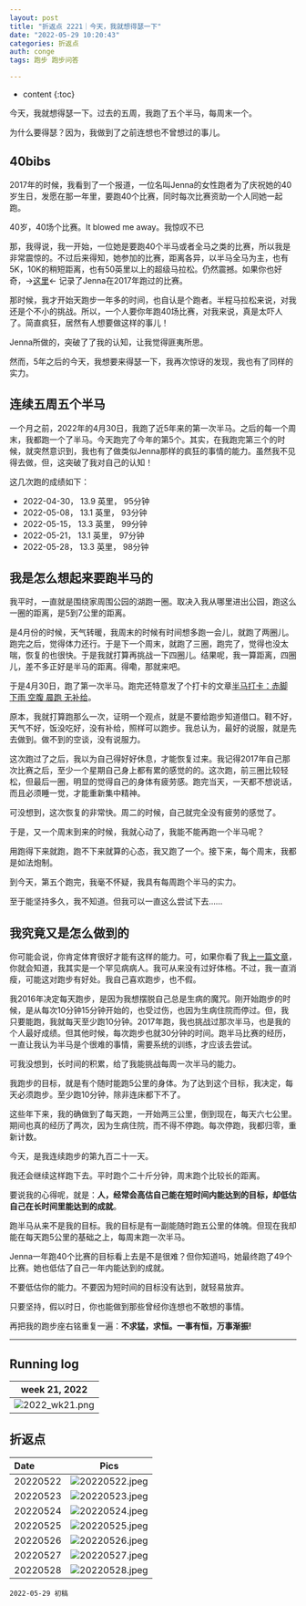 ```yaml
---
layout: post
title: "折返点 2221｜今天，我就想得瑟一下"
date: "2022-05-29 10:20:43"
categories: 折返点
auth: conge
tags: 跑步 跑步问答

---
```

* content
{:toc}

今天，我就想得瑟一下。过去的五周，我跑了五个半马，每周末一个。

为什么要得瑟？因为，我做到了之前连想也不曾想过的事儿。




## 40bibs

2017年的时候，我看到了一个报道，一位名叫Jenna的女性跑者为了庆祝她的40岁生日，发愿在那一年里，要跑40个比赛，同时每次比赛资助一个人同她一起跑。

40岁，40场个比赛。It blowed me away。我惊叹不已

那，我得说，我一开始，一位她是要跑40个半马或者全马之类的比赛，所以我是非常震惊的。不过后来得知，她参加的比赛，距离各异，以半马全马为主，也有5K，10K的稍短距离，也有50英里以上的超级马拉松。仍然震撼。如果你也好奇，->[这里](https://40bibs.com/40-races/)<- 记录了Jenna在2017年跑过的比赛。

那时候，我才开始天跑步一年多的时间，也自认是个跑者。半程马拉松来说，对我还是个不小的挑战。所以，一个人要你年跑40场比赛，对我来说，真是太吓人了。简直疯狂，居然有人想要做这样的事儿！

Jenna所做的，突破了了我的认知，让我觉得匪夷所思。

然而，5年之后的今天，我想要来得瑟一下，我再次惊讶的发现，我也有了同样的实力。

## 连续五周五个半马

一个月之前，2022年的4月30日，我跑了近5年来的第一次半马。之后的每一个周末，我都跑一个了半马。今天跑完了今年的第5个。其实，在我跑完第三个的时候，就突然意识到，我也有了做类似Jenna那样的疯狂的事情的能力。虽然我不见得去做，但，这突破了我对自己的认知！

这几次跑的成绩如下：

* 2022-04-30， 13.9 英里， 95分钟
* 2022-05-08， 13.1 英里， 93分钟
* 2022-05-15， 13.3 英里， 99分钟
* 2022-05-21， 13.1 英里， 97分钟
* 2022-05-28， 13.3 英里， 98分钟

## 我是怎么想起来要跑半马的

我平时，一直就是围绕家周围公园的湖跑一圈。取决入我从哪里进出公园，跑这么一圈的距离，是5到7公里的距离。

是4月份的时候，天气转暖，我周末的时候有时间想多跑一会儿，就跑了两圈儿。跑完之后，觉得体力还行。于是下一个周末，就跑了三圈，跑完了，觉得也没太喘，恢复的也很快。于是我就打算再挑战一下四圈儿。结果呢，我一算距离，四圈儿，差不多正好是半马的距离。得嘞，那就来吧。

于是4月30日，跑了第一次半马。跑完还特意发了个打卡的文章[半马打卡：赤脚 下雨 空腹 晨跑 无补给](https://conge.github.io/2022/04/30/ReturnPoint-running-moto/#:~:text=1.-,%E5%8D%8A%E9%A9%AC%E6%89%93%E5%8D%A1%EF%BC%9A%E8%B5%A4%E8%84%9A%20%E4%B8%8B%E9%9B%A8%20%E7%A9%BA%E8%85%B9%20%E6%99%A8%E8%B7%91%20%E6%97%A0%E8%A1%A5%E7%BB%99,-%E4%B8%8A%E4%B8%AA%E5%91%A8%E6%9C%AB%EF%BC%8C%E4%BB%8E)。

原本，我就打算跑那么一次，证明一个观点，就是不要给跑步知道借口。鞋不好，天气不好，饭没吃好，没有补给，照样可以跑步。我总认为，最好的说服，就是先去做到。做不到的空谈，没有说服力。

这次跑过了之后，我以为自己得好好休息，才能恢复过来。我记得2017年自己那次比赛之后，至少一个星期自己身上都有累的感觉的的。这次跑，前三圈比较轻松，但最后一圈，明显的觉得自己的身体有疲劳感。跑完当天，一天都不想说话，而且必须睡一觉，才能重新集中精神。

可没想到，这次恢复的非常快。周二的时候，自己就完全没有疲劳的感觉了。

于是，又一个周末到来的时候，我就心动了，我能不能再跑一个半马呢？

用跑得下来就跑，跑不下来就算的心态，我又跑了一个。接下来，每个周末，我都是如法炮制。

到今天，第五个跑完，我毫不怀疑，我具有每周跑个半马的实力。

至于能坚持多久，我不知道。但我可以一直这么尝试下去……

## 我究竟又是怎么做到的

你可能会说，你肯定体育很好才能有这样的能力。可，如果你看了我[上一篇文章](/2022/05/28/remembering-mark/)，你就会知道，我其实是一个罕见病病人。我可从来没有过好体格。不过，我一直消瘦，可能这对跑步有好处。我自己喜欢跑步，也不假。

我2016年决定每天跑步，是因为我想摆脱自己总是生病的魔咒。刚开始跑步的时候，是从每次10分钟15分钟开始的，也受过伤，也因为生病住院而停过。但，我只要能跑，我就每天至少跑10分钟。2017年跑，我也挑战过那次半马，也是我的个人最好成绩。但其他时候，每次跑步也就30分钟的时间。跑半马比赛的经历，一直让我认为半马是个很难的事情，需要系统的训练，才应该去尝试。

可我没想到，长时间的积累，给了我能挑战每周一次半马的能力。

我跑步的目标，就是有个随时能跑5公里的身体。为了达到这个目标，我决定，每天必须跑步。至少跑10分钟，除非连床都下不了。

这些年下来，我的确做到了每天跑，一开始两三公里，倒到现在，每天六七公里。期间也真的经历了两次，因为生病住院，而不得不停跑。每次停跑，我都归零，重新计数。

今天，是我连续跑步的第九百二十一天。

我还会继续这样跑下去。平时跑个二十斤分钟，周末跑个比较长的距离。

要说我的心得呢，就是：__人，经常会高估自己能在短时间内能达到的目标，却低估自己在长时间里能达到的成就__。

跑半马从来不是我的目标。我的目标是有一副能随时跑五公里的体魄。但现在我却能在每天跑5公里的基础之上，每周末跑一次半马。

Jenna一年跑40个比赛的目标看上去是不是很难？但你知道吗，她最终跑了49个比赛。她也低估了自己一年内能达到的成就。

不要低估你的能力。不要因为短时间的目标没有达到，就轻易放弃。

只要坚持，假以时日，你也能做到那些曾经你连想也不敢想的事情。

再把我的跑步座右铭重复一遍：__不求猛，求恒。一事有恒，万事渐振!__

----

## Running log

|week 21, 2022|
|:----:|
|![2022_wk21.png](https://s2.loli.net/2022/05/29/qnRe2YFM84uThcp.png)|


## 折返点

|Date|Pics|
|:----|:----:|
|20220522|![20220522.jpeg](https://s2.loli.net/2022/05/29/3tSXx9n4vL7Wj5u.jpg)  |
|20220523|![20220523.jpeg](https://s2.loli.net/2022/05/29/KpNSObCTPEsfJ3h.jpg)  |
|20220524|![20220524.jpeg](https://s2.loli.net/2022/05/29/7tWCLMuSZ5A2i8g.jpg)  |
|20220525|![20220525.jpeg](https://s2.loli.net/2022/05/29/2VcQbsdMwna7uoX.jpg)  |
|20220526|![20220526.jpeg](https://s2.loli.net/2022/05/29/xq18vXz6DOwCJHB.jpg)  |
|20220527|![20220527.jpeg](https://s2.loli.net/2022/05/29/gsfQJTco6UwlFq9.jpg)  |
|20220528|![20220528.jpeg](https://s2.loli.net/2022/05/29/xyLsnKjYPVBRrzU.jpg)  |


```
2022-05-29 初稿
```
